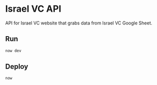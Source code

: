 # Israel VC API

API for Israel VC website that grabs data from Israel VC Google Sheet.

## Run

```sh
now dev
```

## Deploy

```sh
now
```
